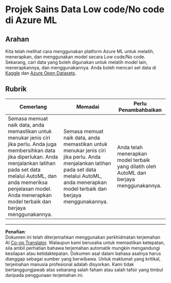 <!--
CO_OP_TRANSLATOR_METADATA:
{
  "original_hash": "8fdc4a5fd9bc27a8d2ebef995dfbf73f",
  "translation_date": "2025-08-28T17:58:58+00:00",
  "source_file": "5-Data-Science-In-Cloud/18-Low-Code/assignment.md",
  "language_code": "ms"
}
-->
# Projek Sains Data Low code/No code di Azure ML

## Arahan

Kita telah melihat cara menggunakan platform Azure ML untuk melatih, menerapkan, dan menggunakan model secara Low code/No code. Sekarang, cari data yang boleh digunakan untuk melatih model lain, menerapkannya, dan menggunakannya. Anda boleh mencari set data di [Kaggle](https://kaggle.com) dan [Azure Open Datasets](https://azure.microsoft.com/services/open-datasets/catalog?WT.mc_id=academic-77958-bethanycheum&ocid=AID3041109).

## Rubrik

| Cemerlang | Memadai | Perlu Penambahbaikan |
|-----------|----------|-------------------|
|Semasa memuat naik data, anda memastikan untuk menukar jenis ciri jika perlu. Anda juga membersihkan data jika diperlukan. Anda menjalankan latihan pada set data melalui AutoML, dan anda memeriksa penjelasan model. Anda menerapkan model terbaik dan berjaya menggunakannya. | Semasa memuat naik data, anda memastikan untuk menukar jenis ciri jika perlu. Anda menjalankan latihan pada set data melalui AutoML, anda menerapkan model terbaik dan berjaya menggunakannya. | Anda telah menerapkan model terbaik yang dilatih oleh AutoML dan berjaya menggunakannya. |

---

**Penafian**:  
Dokumen ini telah diterjemahkan menggunakan perkhidmatan terjemahan AI [Co-op Translator](https://github.com/Azure/co-op-translator). Walaupun kami berusaha untuk memastikan ketepatan, sila ambil perhatian bahawa terjemahan automatik mungkin mengandungi kesilapan atau ketidaktepatan. Dokumen asal dalam bahasa asalnya harus dianggap sebagai sumber yang berwibawa. Untuk maklumat yang kritikal, terjemahan manusia profesional adalah disyorkan. Kami tidak bertanggungjawab atas sebarang salah faham atau salah tafsir yang timbul daripada penggunaan terjemahan ini.